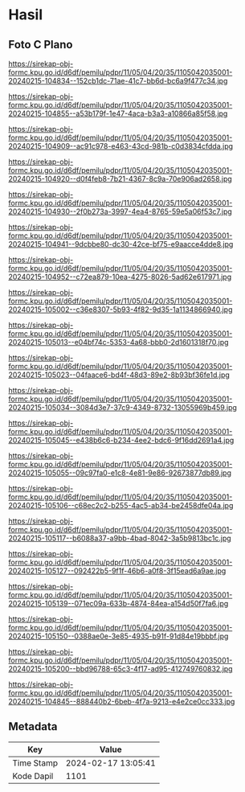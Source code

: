 # Hasil

## Foto C Plano

https://sirekap-obj-formc.kpu.go.id/d6df/pemilu/pdpr/11/05/04/20/35/1105042035001-20240215-104834--152cb1dc-71ae-41c7-bb6d-bc6a9f477c34.jpg

https://sirekap-obj-formc.kpu.go.id/d6df/pemilu/pdpr/11/05/04/20/35/1105042035001-20240215-104855--a53b179f-1e47-4aca-b3a3-a10866a85f58.jpg

https://sirekap-obj-formc.kpu.go.id/d6df/pemilu/pdpr/11/05/04/20/35/1105042035001-20240215-104909--ac91c978-e463-43cd-981b-c0d3834cfdda.jpg

https://sirekap-obj-formc.kpu.go.id/d6df/pemilu/pdpr/11/05/04/20/35/1105042035001-20240215-104920--d0f4feb8-7b21-4367-8c9a-70e906ad2658.jpg

https://sirekap-obj-formc.kpu.go.id/d6df/pemilu/pdpr/11/05/04/20/35/1105042035001-20240215-104930--2f0b273a-3997-4ea4-8765-59e5a06f53c7.jpg

https://sirekap-obj-formc.kpu.go.id/d6df/pemilu/pdpr/11/05/04/20/35/1105042035001-20240215-104941--9dcbbe80-dc30-42ce-bf75-e9aacce4dde8.jpg

https://sirekap-obj-formc.kpu.go.id/d6df/pemilu/pdpr/11/05/04/20/35/1105042035001-20240215-104952--c72ea879-10ea-4275-8026-5ad62e617971.jpg

https://sirekap-obj-formc.kpu.go.id/d6df/pemilu/pdpr/11/05/04/20/35/1105042035001-20240215-105002--c36e8307-5b93-4f82-9d35-1a1134866940.jpg

https://sirekap-obj-formc.kpu.go.id/d6df/pemilu/pdpr/11/05/04/20/35/1105042035001-20240215-105013--e04bf74c-5353-4a68-bbb0-2d1601318f70.jpg

https://sirekap-obj-formc.kpu.go.id/d6df/pemilu/pdpr/11/05/04/20/35/1105042035001-20240215-105023--04faace6-bd4f-48d3-89e2-8b93bf36fe1d.jpg

https://sirekap-obj-formc.kpu.go.id/d6df/pemilu/pdpr/11/05/04/20/35/1105042035001-20240215-105034--3084d3e7-37c9-4349-8732-13055969b459.jpg

https://sirekap-obj-formc.kpu.go.id/d6df/pemilu/pdpr/11/05/04/20/35/1105042035001-20240215-105045--e438b6c6-b234-4ee2-bdc6-9f16dd2691a4.jpg

https://sirekap-obj-formc.kpu.go.id/d6df/pemilu/pdpr/11/05/04/20/35/1105042035001-20240215-105055--09c97fa0-e1c8-4e81-9e86-92673877db89.jpg

https://sirekap-obj-formc.kpu.go.id/d6df/pemilu/pdpr/11/05/04/20/35/1105042035001-20240215-105106--c68ec2c2-b255-4ac5-ab34-be2458dfe04a.jpg

https://sirekap-obj-formc.kpu.go.id/d6df/pemilu/pdpr/11/05/04/20/35/1105042035001-20240215-105117--b6088a37-a9bb-4bad-8042-3a5b9813bc1c.jpg

https://sirekap-obj-formc.kpu.go.id/d6df/pemilu/pdpr/11/05/04/20/35/1105042035001-20240215-105127--092422b5-9f1f-46b6-a0f8-3f15ead6a9ae.jpg

https://sirekap-obj-formc.kpu.go.id/d6df/pemilu/pdpr/11/05/04/20/35/1105042035001-20240215-105139--071ec09a-633b-4874-84ea-a154d50f7fa6.jpg

https://sirekap-obj-formc.kpu.go.id/d6df/pemilu/pdpr/11/05/04/20/35/1105042035001-20240215-105150--0388ae0e-3e85-4935-b91f-91d84e19bbbf.jpg

https://sirekap-obj-formc.kpu.go.id/d6df/pemilu/pdpr/11/05/04/20/35/1105042035001-20240215-105200--bbd96788-65c3-4f17-ad95-412749760832.jpg

https://sirekap-obj-formc.kpu.go.id/d6df/pemilu/pdpr/11/05/04/20/35/1105042035001-20240215-104845--888440b2-6beb-4f7a-9213-e4e2ce0cc333.jpg


## Metadata

| Key        | Value               |
| ---------- | ------------------- |
| Time Stamp | 2024-02-17 13:05:41 |
| Kode Dapil | 1101                |



